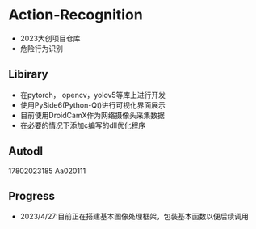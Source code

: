 # Action-Recognition
* 2023大创项目仓库
* 危险行为识别
## Libirary
* 在pytorch， opencv，yolov5等库上进行开发
* 使用PySide6(Python-Qt)进行可视化界面展示
* 目前使用DroidCamX作为网络摄像头采集数据
* 在必要的情况下添加c编写的dll优化程序
## Autodl 
17802023185
Aa020111
## Progress
* 2023/4/27:目前正在搭建基本图像处理框架，包装基本函数以便后续调用
